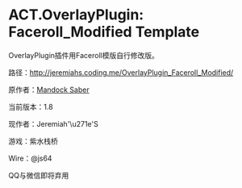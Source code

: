 # ACT.OverlayPlugin: Faceroll_Modified Template

OverlayPlugin插件用Faceroll模版自行修改版。

路径：http://jeremiahs.coding.me/OverlayPlugin_Faceroll_Modified/

原作者：[Mandock Saber](https://twitter.com/mandock_saber)

当前版本：1.8

现作者：Jeremiah'\u271e'S

游戏：紫水栈桥

Wire：@js64

QQ与微信即将弃用